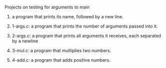 Projects on testing for arguments to main

1.  a program that prints its name, followed by a new line.

2. 1-args.c: a program that prints the number of arguments passed into it.

3. 2-args.c: a program that prints all arguments it receives, each separated
by a newline

4. 3-mul.c: a program that multiplies two numbers.

5. 4-add.c: a program that adds positive numbers.